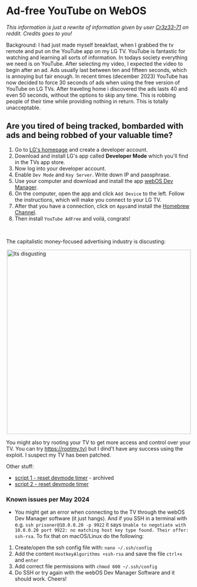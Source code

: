 # Ad-free YouTube on WebOS
_This information is just a rewrite of information given by user [Cr3z33-71](https://www.reddit.com/r/LGOLED/comments/wzs6hg/adfree_youtube_webos_app/) on reddit. Credits goes to you!_

Background: I had just made myself breakfast, when I grabbed the tv remote and put on the YouTube app on my LG TV. YouTube is fantastic for watching and learning all sorts of information. In todays society everything we need is on YouTube. After selecting my video, I expected the video to begin after an ad. Ads usually last between ten and fifteen seconds, which is annoying but fair enough. In recent times (december 2023) YouTube has now decided to force 30 seconds of ads when using the free version of YouTube on LG TVs. After traveling home i discovered the ads lasts 40 and even 50 seconds, without the options to skip any time. This is robbing people of their time while providing nothing in return. This is totally unacceptable.


## Are you tired of being tracked, bombarded with ads and being robbed of your valuable time?

1. Go to [LG's homepage](https://us.lgaccount.com/login/sign_in) and create a developer account.
2. Download and install LG's app called **Developer Mode** which you'll find in the TVs app store.
3. Now log into your developer account.
4. Enable `Dev Mode` and `Key Server`. Write down IP and passphrase.
5. Use your computer and download and install the app [webOS Dev Manager](https://github.com/webosbrew/dev-manager-desktop).
6. On the computer, open the app and click `Add Device` to the left. Follow the instructions, which will make you connect to your LG TV.
7. After that you have a connection, click on `Apps`and install the [Homebrew Channel](https://github.com/webosbrew/webos-homebrew-channel).
8. Then install `YouTube AdFree` and voilá, congrats!

<br>

The capitalistic money-focused advertising industry is discusting:
<p>
  <img src="https://preview.redd.it/mvemxjb7nm861.jpg?width=1080&crop=smart&auto=webp&s=39e1581c42d32eb1ddbb27011194dd1de470cbd4" alt="Its disgusting" width="500" style="display:block; margin:auto;">
</p>

You might also try rooting your TV to get more access and control over your TV. You can try [https://rootmy.tv)](https://rootmy.tv) but I dind't have any success using the exploit. I suspect my TV has been patched.

Other stuff:
- [script 1 - reset devmode timer](https://github.com/webosbrew/dev-goodies) - archived
- [script 2 - reset devmode timer](https://github.com/webosbrew/dev-utils/blob/main/scripts/devmode-reset.sh)

### Known issues per May 2024
- You might get an error when connecting to the TV through the webOS Dev Manager software (it just hangs). And if you SSH in a terminal with e.g. `ssh prisoner@10.0.0.20 -p 9922` it says `Unable to negotiate with 10.0.0.20 port 9922: no matching host key type found. Their offer: ssh-rsa`. To fix that on macOS/Linux do the following:
1. Create/open the ssh config file with: `nano ~/.ssh/config`
2. Add the content `HostkeyAlgorithms +ssh-rsa` and save the file `ctrl+x` and `enter`
3. Add correct file permissions with `chmod 600 ~/.ssh/config`
4. Do SSH or try again with the webOS Dev Manager Software and it should work. Cheers!
